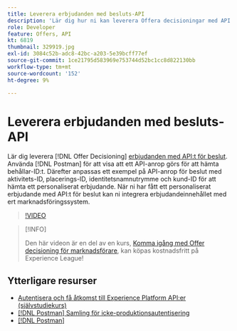 ```yaml
---
title: Leverera erbjudanden med besluts-API
description: 'Lär dig hur ni kan leverera Offera decisioningar med API:t för beslut. '
role: Developer
feature: Offers, API
kt: 6819
thumbnail: 329919.jpg
exl-id: 3084c52b-adc8-42bc-a203-5e39bcff77ef
source-git-commit: 1ce21795d583969e753744d52bc1cc8d822130bb
workflow-type: tm+mt
source-wordcount: '152'
ht-degree: 9%

---
```


# Leverera erbjudanden med besluts-API

Lär dig leverera [!DNL Offer Decisioning] [erbjudanden med API:t för beslut](https://experienceleague.adobe.com/docs/journey-optimizer/using/offer-decisioniong/api-reference/offer-delivery/deliver-offers.html). Använda [!DNL Postman] för att visa att ett API-anrop görs för att hämta behållar-ID:t. Därefter anpassas ett exempel på API-anrop för beslut med aktivitets-ID, placerings-ID, identitetsnamnutrymme och kund-ID för att hämta ett personaliserat erbjudande. När ni har fått ett personaliserat erbjudande med API:t för beslut kan ni integrera erbjudandeinnehållet med ert marknadsföringssystem.

>[!VIDEO](https://video.tv.adobe.com/v/329919?quality=12&learn=on)

>[!INFO]
>
> Den här videon är en del av en kurs, [Komma igång med Offer decisioning för marknadsförare](https://experienceleague.adobe.com/?recommended=ExperiencePlatform-U-1-2020.1.offerdecisioning), kan köpas kostnadsfritt på Experience League!


## Ytterligare resurser
* [Autentisera och få åtkomst till Experience Platform API:er (självstudiekurs)](https://experienceleague.adobe.com/docs/platform-learn/tutorials/platform-api-authentication.html)
* [[!DNL Postman] Samling för icke-produktionsautentisering](https://github.com/adobe/experience-platform-postman-samples/tree/master/apis/ims)
* [[!DNL Postman]](https://www.postman.com/)

